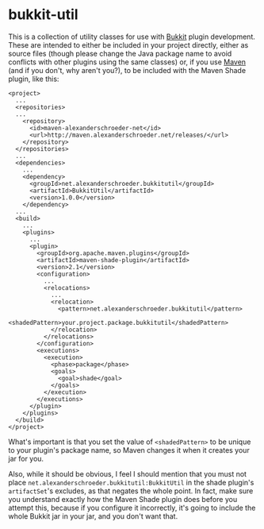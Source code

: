bukkit-util
===========
This is a collection of utility classes for use with [Bukkit](https://github.com/Bukkit/Bukkit) plugin development. These are intended to either be included in your project directly, either as source files (though please change the Java package name to avoid conflicts with other plugins using the same classes) or, if you use [Maven](http://maven.apache.org/) (and if you don't, why aren't you?),  to be included with the Maven Shade plugin, like this:

    <project>
      ...
      <repositories>
      ...
        <repository>
          <id>maven-alexanderschroeder-net</id>
          <url>http://maven.alexanderschroeder.net/releases/</url>
        </repository>
      </repositories>
      ...
      <dependencies>
        ...
        <dependency>
          <groupId>net.alexanderschroeder.bukkitutil</groupId>
          <artifactId>BukkitUtil</artifactId>
          <version>1.0.0</version>
        </dependency>
      ...
      <build>
        ...
        <plugins>
          ...
          <plugin>
            <groupId>org.apache.maven.plugins</groupId>
            <artifactId>maven-shade-plugin</artifactId>
            <version>2.1</version>
            <configuration>
              ...
              <relocations>
                ...
                <relocation>
                  <pattern>net.alexanderschroeder.bukkitutil</pattern>
                  <shadedPattern>your.project.package.bukkitutil</shadedPattern>
                </relocation>
              </relocations>
            </configuration>
            <executions>
              <execution>
                <phase>package</phase>
                <goals>
                  <goal>shade</goal>
                </goals>
              </execution>
            </executions>
          </plugin>
        </plugins>
      </build>
    </project>

What's important is that you set the value of `<shadedPattern>` to be unique to your plugin's package name, so Maven changes it when it creates your jar for you.

Also, while it should be obvious, I feel I should mention that you must not place `net.alexanderschroeder.bukkitutil:BukkitUtil` in the shade plugin's `artifactSet`'s excludes, as that negates the whole point. In fact, make sure you understand exactly how the Maven Shade plugin does before you attempt this, because if you configure it incorrectly, it's going to include the whole Bukkit jar in your jar, and you don't want that.
